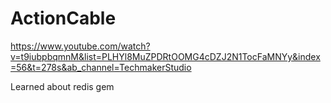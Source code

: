 # ActionCable

https://www.youtube.com/watch?v=t9iubpbqmnM&list=PLHYl8MuZPDRtOOMG4cDZJ2N1TocFaMNYy&index=56&t=278s&ab_channel=TechmakerStudio

Learned about redis gem

